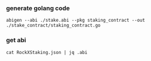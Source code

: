 ### generate golang code
````
abigen --abi ./stake.abi --pkg staking_contract --out ./stake_contract/staking_contract.go
````

### get abi
```
cat RockXStaking.json | jq .abi
```